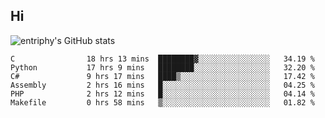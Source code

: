 ## Hi
![entriphy's GitHub stats](https://github-readme-stats.vercel.app/api?username=entriphy&show_icons=true&title_color=2196F3&bg_color=212121&text_color=FAFAFA&hide_border=true)
<!--START_SECTION:waka-->

```text
C                18 hrs 13 mins  ████████▓░░░░░░░░░░░░░░░░   34.19 %
Python           17 hrs 9 mins   ████████░░░░░░░░░░░░░░░░░   32.20 %
C#               9 hrs 17 mins   ████▒░░░░░░░░░░░░░░░░░░░░   17.42 %
Assembly         2 hrs 16 mins   █░░░░░░░░░░░░░░░░░░░░░░░░   04.25 %
PHP              2 hrs 12 mins   █░░░░░░░░░░░░░░░░░░░░░░░░   04.14 %
Makefile         0 hrs 58 mins   ▒░░░░░░░░░░░░░░░░░░░░░░░░   01.82 %
```

<!--END_SECTION:waka-->

